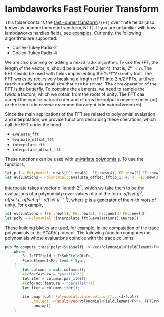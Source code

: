 # lambdaworks Fast Fourier Transform

This folder contains the [fast Fourier transform](https://en.wikipedia.org/wiki/Fast_Fourier_transform) (FFT) over finite fields (also known as number theoretic transform, NTT). If you are unfamiliar with how lambdaworks handles fields, see [examples](https://github.com/lambdaclass/lambdaworks/blob/main/examples/README.md). Currently, the following algorithms are supported:
- Cooley-Tukey Radix-2
- Cooley-Tukey Radix-4

We are also planning on adding a mixed radix algorithm. To use the FFT, the length of the vector, $n$, should be a power of $2$ (or $4$), that is, $2^m = n$. The FFT should be used with fields implementing the `IsFFTFriendly` trait. The FFT works by recursively breaking a length $n$ FFT into $2$ $n/2$ FFTs, until we reach a sufficiently small size that can be solved. The core operation of the FFT is the butterfly. To combine the elements, we need to sample the twiddle factors, which we obtain from the roots of unity. The FFT can accept the input in natural order and returns the output in reverse order (nr) or the input is in reverse order and the output is in natural order (rn).

Since the main applications of the FFT are related to polynomial evaluation and interpolation, we provide functions describing these operations, which call the FFT under the hood:
- `evaluate_fft`
- `evaluate_offset_fft`
- `interpolate_fft`
- `interpolate_offset_fft`

These functions can be used with [univariate polynomials](https://github.com/lambdaclass/lambdaworks/tree/main/math/src/polynomial). To use the functions,
```rust
let p_1 = Polynomial::new(&[FE::new(3), FE::new(4), FE::new(5) FE::new(6)]);
let evaluations = Polynomial::evaluate_offset_fft(p_1, 4, 4, FE::new(3))?;
```
Interpolate takes a vector of length $2^m$, which we take them to be the evaluations of a polynomial $p$ over values of $x$ of the form $\{ offset.g^0, offset.g, offset.g^2 \dots offset.g^{n - 1} \}$, where $g$ is a generator of the $n$-th roots of unity. For example,
```rust
let evaluations = [FE::new(1), FE::new(2), FE::new(3) FE::new(4)]
let poly = Polynomial::interpolate_fft(&evaluations).unwrap()
```

These building blocks are used, for example, in the computation of the trace polynomials in the STARK protocol. The following function computes the polynomials whose evaluations coincide with the trace columns:
```rust
pub fn compute_trace_polys<S>(&self) -> Vec<Polynomial<FieldElement<F>>>
    where
        S: IsFFTField + IsSubFieldOf<F>,
        FieldElement<F>: Send + Sync,
    {
        let columns = self.columns();
        #[cfg(feature = "parallel")]
        let iter = columns.par_iter();
        #[cfg(not(feature = "parallel"))]
        let iter = columns.iter();

        iter.map(|col| Polynomial::interpolate_fft::<S>(col))
            .collect::<Result<Vec<Polynomial<FieldElement<F>>>, FFTError>>()
            .unwrap()
    }
```
